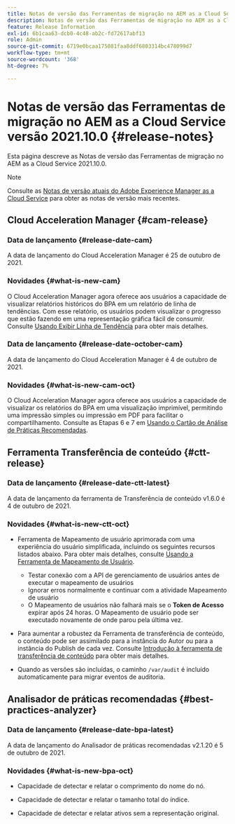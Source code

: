 ```yaml
---
title: Notas de versão das Ferramentas de migração no AEM as a Cloud Service versão 2021.10.0
description: Notas de versão das Ferramentas de migração no AEM as a Cloud Service versão 2021.11.0
feature: Release Information
exl-id: 6b1caa63-dcb0-4c48-ab2c-fd72617abf13
role: Admin
source-git-commit: 6719e0bcaa175081faa8ddf6803314bc478099d7
workflow-type: tm+mt
source-wordcount: '368'
ht-degree: 7%

---
```


# Notas de versão das Ferramentas de migração no AEM as a Cloud Service versão 2021.10.0 {#release-notes}

Esta página descreve as Notas de versão das Ferramentas de migração no AEM as a Cloud Service 2021.10.0.

>[!NOTE]
>
>Consulte as [Notas de versão atuais do Adobe Experience Manager as a Cloud Service](/help/release-notes/release-notes-cloud/release-notes-current.md) para obter as notas de versão mais recentes.

## Cloud Acceleration Manager {#cam-release}

### Data de lançamento {#release-date-cam}

A data de lançamento do Cloud Acceleration Manager é 25 de outubro de 2021.

### Novidades {#what-is-new-cam}

O Cloud Acceleration Manager agora oferece aos usuários a capacidade de visualizar relatórios históricos do BPA em um relatório de linha de tendências. Com esse relatório, os usuários podem visualizar o progresso que estão fazendo em uma representação gráfica fácil de consumir. Consulte [Usando Exibir Linha de Tendência](https://experienceleague.adobe.com/docs/experience-manager-cloud-service/content/migration-journey/cloud-acceleration-manager/using-cam/cam-readiness-phase.html?lang=pt-BR#trendline-view-cam) para obter mais detalhes.

### Data de lançamento {#release-date-october-cam}

A data de lançamento do Cloud Acceleration Manager é 4 de outubro de 2021.

### Novidades {#what-is-new-cam-oct}

O Cloud Acceleration Manager agora oferece aos usuários a capacidade de visualizar os relatórios do BPA em uma visualização imprimível, permitindo uma impressão simples ou impressão em PDF para facilitar o compartilhamento. Consulte as Etapas 6 e 7 em [Usando o Cartão de Análise de Práticas Recomendadas](https://experienceleague.adobe.com/docs/experience-manager-cloud-service/content/migration-journey/cloud-acceleration-manager/using-cam/cam-readiness-phase.html?lang=pt-BR#best-practices-analysis).


## Ferramenta Transferência de conteúdo {#ctt-release}

### Data de lançamento {#release-date-ctt-latest}

A data de lançamento da ferramenta de Transferência de conteúdo v1.6.0 é 4 de outubro de 2021.

### Novidades {#what-is-new-ctt-oct}

* Ferramenta de Mapeamento de usuário aprimorada com uma experiência do usuário simplificada, incluindo os seguintes recursos listados abaixo. Para obter mais detalhes, consulte [Usando a Ferramenta de Mapeamento de Usuário](https://experienceleague.adobe.com/docs/experience-manager-cloud-service/content/migration-journey/cloud-migration/content-transfer-tool/legacy-user-mapping-tool/using-user-mapping-tool-legacy.html?lang=pt-BR).
   * Testar conexão com a API de gerenciamento de usuários antes de executar o mapeamento de usuários
   * Ignorar erros normalmente e continuar com a atividade Mapeamento de usuário
   * O Mapeamento de usuários não falhará mais se o **Token de Acesso** expirar após 24 horas. O Mapeamento de usuário pode ser executado novamente de onde parou pela última vez.

* Para aumentar a robustez da Ferramenta de transferência de conteúdo, o conteúdo pode ser assimilado para a instância do Autor ou para a instância do Publish de cada vez. Consulte [Introdução à ferramenta de transferência de conteúdo](https://experienceleague.adobe.com/docs/experience-manager-cloud-service/content/migration-journey/cloud-migration/content-transfer-tool/getting-started-content-transfer-tool.html?lang=pt-BR) para obter mais detalhes.

* Quando as versões são incluídas, o caminho `/var/audit` é incluído automaticamente para migrar eventos de auditoria.

## Analisador de práticas recomendadas {#best-practices-analyzer}

### Data de lançamento {#release-date-bpa-latest}

A data de lançamento do Analisador de práticas recomendadas v2.1.20 é 5 de outubro de 2021.

### Novidades {#what-is-new-bpa-oct}

* Capacidade de detectar e relatar o comprimento do nome do nó.

* Capacidade de detectar e relatar o tamanho total do índice.

* Capacidade de detectar e relatar ativos sem a representação original.
